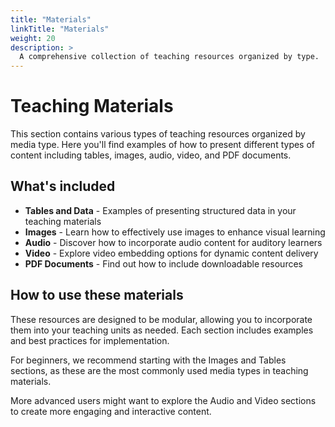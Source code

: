 ```yaml
---
title: "Materials"
linkTitle: "Materials"
weight: 20
description: >
  A comprehensive collection of teaching resources organized by type.
---
```


# Teaching Materials

This section contains various types of teaching resources organized by media type. Here you'll find examples of how to present different types of content including tables, images, audio, video, and PDF documents.

## What's included

* **Tables and Data** - Examples of presenting structured data in your teaching materials
* **Images** - Learn how to effectively use images to enhance visual learning
* **Audio** - Discover how to incorporate audio content for auditory learners
* **Video** - Explore video embedding options for dynamic content delivery
* **PDF Documents** - Find out how to include downloadable resources

## How to use these materials

These resources are designed to be modular, allowing you to incorporate them into your teaching units as needed. Each section includes examples and best practices for implementation.

For beginners, we recommend starting with the Images and Tables sections, as these are the most commonly used media types in teaching materials.

More advanced users might want to explore the Audio and Video sections to create more engaging and interactive content.

